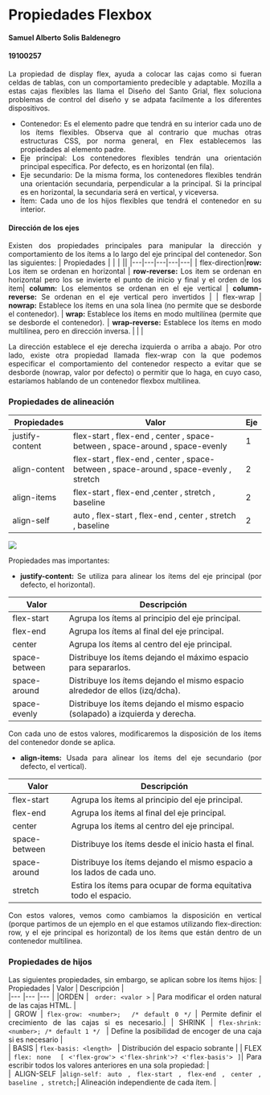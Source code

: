 # Propiedades Flexbox


#### Samuel Alberto Solis Baldenegro
#### 19100257

<div style="text-align: justify">
La propiedad de display flex, ayuda a colocar las cajas como si fueran celdas de tablas, con un comportamiento predecible y adaptable. Mozilla a estas cajas flexibles las llama el Diseño del Santo Grial, flex soluciona problemas de control del diseño y se adpata facilmente a los diferentes dispositivos.



- Contenedor: Es el elemento padre que tendrá en su interior cada uno de los ítems flexibles. Observa que al contrario que muchas otras estructuras CSS, por norma general, en Flex establecemos las propiedades al elemento padre.
- Eje principal: Los contenedores flexibles tendrán una orientación principal específica. Por defecto, es en horizontal (en fila).
- Eje secundario: De la misma forma, los contenedores flexibles tendrán una orientación secundaria, perpendicular a la principal. Si la principal es en horizontal, la secundaria será en vertical, y viceversa.
- Ítem: Cada uno de los hijos flexibles que tendrá el contenedor en su interior.
#### Dirección de los ejes ##
Existen dos propiedades principales para manipular la dirección y comportamiento de los ítems a lo largo del eje principal del contenedor. Son las siguientes:
|   Propiedades	| |  | ||
|---|---|---|---|---|
| flex-direction|**row:** Los item se ordenan en horizontal   | **row-reverse:** Los item se ordenan en horizontal pero los se invierte el punto de inicio y final y el orden de los item| **column:** Los elementos se ordenan en el eje vertical | **column-reverse:** Se ordenan en el eje vertical pero invertidos  |
| flex-wrap | **nowrap:** Establece los ítems en una sola línea (no permite que se desborde el contenedor).  | **wrap:** Establece los ítems en modo multilínea (permite que se desborde el contenedor).   | **wrap-reverse:** Establece los ítems en modo multilínea, pero en dirección inversa. |   |   |

La dirección establece el eje derecha izquierda o arriba a abajo.
Por otro lado, existe otra propiedad llamada flex-wrap con la que podemos especificar el comportamiento del contenedor respecto a evitar que se desborde (nowrap, valor por defecto) o permitir que lo haga, en cuyo caso, estaríamos hablando de un contenedor flexbox multilinea.



### Propiedades de alineación ###
|   Propiedades	|Valor | Eje |
|---|---|---|
| justify-content 	| flex-start , flex-end , center , space-between , space-around , space-evenly 	| 1 	| 
|  align-content	| flex-start , flex-end , center , space-between , space-around , space-evenly , stretch 	|2 | 
| align-items 	| flex-start , flex-end ,center , stretch , baseline 	| 2 	|  
|  align-self	|  auto , flex-start , flex-end , center , stretch , baseline	| 2 	|  	


![](https://desarrolloweb.com/archivoimg/general/4191.png)

Propiedades mas importantes:
- **justify-content:**  Se utiliza para alinear los ítems del eje principal (por defecto, el horizontal).

|Valor|	Descripción|
|-----|------------|
|flex-start|	Agrupa los ítems al principio del eje principal.|
|flex-end|	Agrupa los ítems al final del eje principal.|
|center|	Agrupa los ítems al centro del eje principal.|
|space-between|	Distribuye los ítems dejando el máximo espacio para separarlos.|
|space-around|	Distribuye los ítems dejando el mismo espacio alrededor de ellos (izq/dcha).|
|space-evenly|	Distribuye los ítems dejando el mismo espacio (solapado) a izquierda y derecha.|

Con cada uno de estos valores, modificaremos la disposición de los ítems del contenedor donde se aplica.

- **align-items:** Usada para alinear los ítems del eje secundario (por defecto, el vertical).
  
  
|Valor|	Descripción|
|-----|------------|
|flex-start|Agrupa los ítems al principio del eje principal.|
|flex-end|	Agrupa los ítems al final del eje principal.|
|center|	Agrupa los ítems al centro del eje principal.|
|space-between|	Distribuye los ítems desde el inicio hasta el final.|
|space-around|	Distribuye los ítems dejando el mismo espacio a los lados de cada uno.|
|stretch|	Estira los ítems para ocupar de forma equitativa todo el espacio.|

Con estos valores, vemos como cambiamos la disposición en vertical (porque partimos de un ejemplo en el que estamos utilizando flex-direction: row, y el eje principal es horizontal) de los ítems que están dentro de un contenedor multilinea.

### Propiedades de hijos ###
Las siguientes propiedades, sin embargo, se aplican sobre los ítems hijos:
|  Propiedades	| Valor |  Descripción	|  
|---	|---	|---	|
|ORDEN  	| ``` order: <valor >```	|  Para modificar el orden natural de las cajas HTML.	|  	
| GROW 	|  	``` flex-grow: <number>;  /* default 0 */ ``` |  Permite definir el crecimiento de las cajas si es necesario.| 
| SHRINK	| ```flex-shrink: <number>; /* default 1 */ ```	|  Define la posibilidad de encoger de una caja si es necesario	|  	
| BASIS	| ``` flex-basis: <length>  ```	| Distribución del espacio sobrante 	|
| FLEX 	| ```flex: none  [ <'flex-grow'> <'flex-shrink'>? <'flex-basis'> ]```| Para escribir todos los valores anteriores en una sola propiedad: 	|  	
|  ALIGN-SELF	|```align-self: auto , flex-start , flex-end , center , baseline , stretch;```| Alineación independiente de cada ítem. 	|